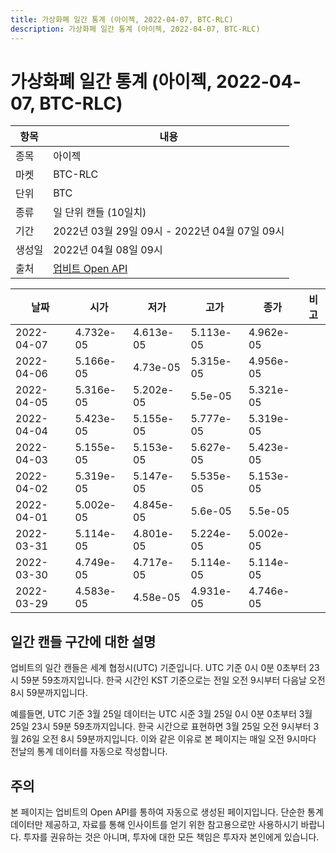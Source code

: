 ```yaml
---
title: 가상화폐 일간 통계 (아이젝, 2022-04-07, BTC-RLC)
description: 가상화폐 일간 통계 (아이젝, 2022-04-07, BTC-RLC)
---
```



가상화폐 일간 통계 (아이젝, 2022-04-07, BTC-RLC)
===

|항목|내용|
|--|--|
|종목|아이젝|
|마켓|BTC-RLC|
|단위|BTC|
|종류|일 단위 캔들 (10일치)|
|기간|2022년 03월 29일 09시 - 2022년 04월 07일 09시|
|생성일|2022년 04월 08일 09시|
|출처|[업비트 Open API](https://docs.upbit.com)|


|날짜|시가|저가|고가|종가|비고|
|--|--|--|--|--|--|
|2022-04-07|4.732e-05|4.613e-05|5.113e-05|4.962e-05|    |
|2022-04-06|5.166e-05|4.73e-05|5.315e-05|4.956e-05|    |
|2022-04-05|5.316e-05|5.202e-05|5.5e-05|5.321e-05|    |
|2022-04-04|5.423e-05|5.155e-05|5.777e-05|5.319e-05|    |
|2022-04-03|5.155e-05|5.153e-05|5.627e-05|5.423e-05|    |
|2022-04-02|5.319e-05|5.147e-05|5.535e-05|5.153e-05|    |
|2022-04-01|5.002e-05|4.845e-05|5.6e-05|5.5e-05|    |
|2022-03-31|5.114e-05|4.801e-05|5.224e-05|5.002e-05|    |
|2022-03-30|4.749e-05|4.717e-05|5.114e-05|5.114e-05|    |
|2022-03-29|4.583e-05|4.58e-05|4.931e-05|4.746e-05|    |


일간 캔들 구간에 대한 설명
---


업비트의 일간 캔들은 세계 협정시(UTC) 기준입니다. 
UTC 기준 0시 0분 0초부터 23시 59분 59초까지입니다. 
한국 시간인 KST 기준으로는 전일 오전 9시부터 다음날 오전 8시 59분까지입니다. 


예를들면, UTC 기준 3월 25일 데이터는 UTC 시준 3월 25일 0시 0분 0초부터 3월 25일 23시 59분 59초까지입니다. 
한국 시간으로 표현하면 3월 25일 오전 9시부터 3월 26일 오전 8시 59분까지입니다. 
이와 같은 이유로 본 페이지는 매일 오전 9시마다 전날의 통계 데이터를 자동으로 작성합니다. 


주의
---


본 페이지는 업비트의 Open API를 통하여 자동으로 생성된 페이지입니다. 
단순한 통계 데이터만 제공하고, 자료를 통해 인사이트를 얻기 위한 참고용으로만 사용하시기 바랍니다. 
투자를 권유하는 것은 아니며, 투자에 대한 모든 책임은 투자자 본인에게 있습니다. 
